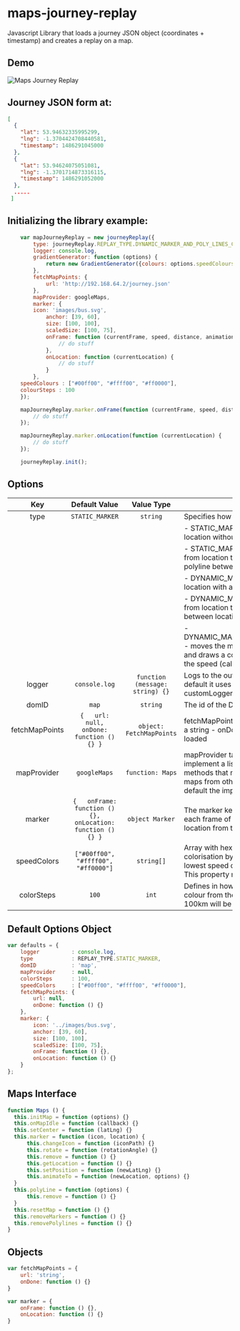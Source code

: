 # maps-journey-replay
Javascript Library that loads a journey JSON object (coordinates + timestamp) and creates a replay on a map.

## Demo

![Maps Journey Replay](https://i.imgur.com/qxDeW48.png)

## Journey JSON form    at:
```JSON
[
  {
	"lat": 53.94632335995299,
	"lng": -1.3704424708440581,
	"timestamp": 1486291045000
  },
  {
	"lat": 53.94624075051081,
	"lng": -1.3701714873316115,
	"timestamp": 1486291052000
  },
  .....
 ]
```

## Initializing the library example:

```javascript
    var mapJourneyReplay = new journeyReplay({
        type: journeyReplay.REPLAY_TYPE.DYNAMIC_MARKER_AND_POLY_LINES_COLORED_BY_SPEED,
        logger: console.log,
        gradientGenerator: function (options) {
            return new GradientGenerator({colours: options.speedColours, steps: options.steps}).hex()
        },
        fetchMapPoints: {
            url: 'http://192.168.64.2/journey.json'
        },
        mapProvider: googleMaps,
        marker: {
	    icon: 'images/bus.svg',
            anchor: [39, 60],
            size: [100, 100],
            scaledSize: [100, 75],
            onFrame: function (currentFrame, speed, distance, animationHandler) {
                // do stuff
            },
            onLocation: function (currentLocation) {
                // do stuff
            }
        },
	speedColours : ["#00ff00", "#ffff00", "#ff0000"],
	colourSteps : 100
    });

    mapJourneyReplay.marker.onFrame(function (currentFrame, speed, distance, animationHandler) {
        // do stuff
    });

    mapJourneyReplay.marker.onLocation(function (currentLocation) {
        // do stuff
    });

    journeyReplay.init();
```

## Options

|       Key      |                       Default Value                         |                          Value Type                          | Description                                                                                                                                                                                                                                                                                                                                                                                                                                                                                                                                                                                                                                                                                                                 |
|:--------------:|:-----------------------------------------------------------:|:------------------------------------------------------------:|-----------------------------------------------------------------------------------------------------------------------------------------------------------------------------------------------------------------------------------------------------------------------------------------------------------------------------------------------------------------------------------------------------------------------------------------------------------------------------------------------------------------------------------------------------------------------------------------------------------------------------------------------------------------------------------------------------------------------------|
|      type      |                       `STATIC_MARKER`                       |                            `string`                          | Specifies how to replay the journey. There are 5 replay types:                                                                                                                                                                                                                                                                                                                                                                                                                                                                                                                                                                                                                                                              |
|                |                                                             |                                                              | - STATIC_MARKER - moves the marker from location to location without any animation                                                                                                                                                                                                                                                                                                                                                                                                                                                                                                                                                                                                                                          |
|                |                                                             |                                                              | - STATIC_MARKER_AND_POLY_LINES - jumps the marker from location to location without any animation and draws a polyline between locations                                                                                                                                                                                                                                                                                                                                                                                                                                                                                                                                                                                    |
|                |                                                             |                                                              | - DYNAMIC_MARKER - moves the marker from location to location with animation                                                                                                                                                                                                                                                                                                                                                                                                                                                                                                                                                                                                                                                |
|                |                                                             |                                                              | - DYNAMIC_MARKER_AND_POLY_LINES - moves the marker from location to location with animation and draws a polyline between locations                                                                                                                                                                                                                                                                                                                                                                                                                                                                                                                                                                                          |
|                |                                                             |                                                              | - DYNAMIC_MARKER_AND_POLY_LINES_COLORED_BY_SPEED - moves the marker from location to location with animation and draws a colorized polyline between locations based on the speed (calculated from the timestamp)                                                                                                                                                                                                                                                                                                                                                                                                                                                                                                            |
|     logger     |                        `console.log`                        |                 `function (message: string) {}`               | Logs to the output informations useful for debugging. By default it uses console.log, other options are: - null - customLogger(message: string)                                                                                                                                                                                                                                                                                                                                                                                                                                                                                                                                                                             |
|      domID     |                            `map`                            |                            `string`                          | The id of the DOM element where the map is loaded.                                                                                                                                                                                                                                                                                                                                                                                                                                                                                                                                                                                                                                                                          |
| fetchMapPoints |         `{   url: null,   onDone: function () {} }`         |                    `object: FetchMapPoints`                  | fetchMapPoints is an object that has 2 properties: - url that is a string - onDone which is called after the JSON has been loaded                                                                                                                                                                                                                                                                                                                                                                                                                                                                                                                                                                                           |
|   mapProvider  |                         `googleMaps`                        |                         `function: Maps`                     | mapProvider takes a constructor function that must implement a list of methods See `Maps interface` to see all the methods that needs implemented. By using this interface maps from other providers can be implemented as well. By default the implemented interface is for googleMaps.                                                                                                                                                                                                                                                                                                                                                                                                                                    |
|     marker     | `{   onFrame: function () {},   onLocation: function () {} }` |                        `object Marker`                       | The marker key contains 2 callbacks: - onFrame, called for each frame of the animation - onLocation, called for each location from the JSON file                                                                                                                                                                                                                                                                                                                                                                                                                                                                                                                                                                            |
|   speedColors  |             `["#00ff00", "#ffff00", "#ff0000"]`             |                         `string[]`                           | Array with hex colours that represents the polyline colorisation by speed. The first element in the array is the lowest speed colour and the last is the highest speed colour. This property must be used with the colourSteps option.                                                                                                                                                                                                                                                                                                                                                                                                                                                                                      |
|   colorSteps   |                            `100`                            |                            `int`                             | Defines in how many steps you can get the highest speed colour from the lowest. Each step represents 1km, so after 100km will be used the highest speed colour.                                                                                                                                                                                                                                                                                                                                                                                                                                                                                                                                                             |

## Default Options Object

```javascript
var defaults = {
    logger          : console.log,
    type            : REPLAY_TYPE.STATIC_MARKER,
    domID           : 'map',
    mapProvider     : null,
    colorSteps      : 100,
    speedColors     : ["#00ff00", "#ffff00", "#ff0000"],
    fetchMapPoints: {
        url: null,
        onDone: function () {}
    },
    marker: {
        icon: '../images/bus.svg',
        anchor: [39, 60],
        size: [100, 100],
        scaledSize: [100, 75],
        onFrame: function () {},
        onLocation: function () {}
    }
};
```
## Maps Interface

```javascript
function Maps () {
  this.initMap = function (options) {}
  this.onMapIdle = function (callback) {}
  this.setCenter = function (latLng) {}
  this.marker = function (icon, location) {
      this.changeIcon = function (iconPath) {}
      this.rotate = function (rotationAngle) {}
      this.remove = function () {}
      this.getLocation = function () {}
      this.setPosition = function (newLatLng) {}
      this.animateTo = function (newLocation, options) {}
  }
  this.polyLine = function (options) {
      this.remove = function () {}
  }
  this.resetMap = function () {}
  this.removeMarkers = function () {}
  this.removePolylines = function () {}
}
```

## Objects

```javascript
var fetchMapPoints = {
    url: 'string',
    onDone: function () {}
}

var marker = {
    onFrame: function () {},
    onLocation: function () {}
}
```
